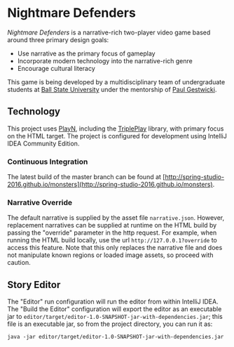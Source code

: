 # Nightmare Defenders

_Nightmare Defenders_ is a narrative-rich two-player video game based around three primary design goals:
 * Use narrative as the primary focus of gameplay
 * Incorporate modern technology into the narrative-rich genre
 * Encourage cultural literacy

This game is being developed by a multidisciplinary team of
undergraduate students at [Ball State University](http://bsu.edu)
under the mentorship of [Paul Gestwicki](http://www.cs.bsu.edu/~pvg).

## Technology
This project uses [PlayN](http://playn.io), including the
[TriplePlay](https://github.com/threerings/tripleplay) library,
with primary focus on the HTML target.
The project is configured for development using IntelliJ IDEA Community Edition.

### Continuous Integration
The latest build of the master branch can be found at [http://spring-studio-2016.github.io/monsters](http://spring-studio-2016.github.io/monsters).

### Narrative Override
The default narrative is supplied by the asset file `narrative.json`.
However, replacement narratives can be supplied at runtime on the HTML
build by passing the "override" parameter in the http request. For example,
when running the HTML build locally, use the url `http://127.0.0.1?override`
to access this feature. Note that this only replaces the narrative file
and does not manipulate known regions or loaded image assets, so proceed
with caution.

## Story Editor
The "Editor" run configuration will run the editor from within IntelliJ IDEA.
The "Build the Editor" configuration will export the editor as an executable
jar to `editor/target/editor-1.0-SNAPSHOT-jar-with-dependencies.jar`; this file is
 an executable jar, so from the project directory, you can run it as:
 ```
 java -jar editor/target/editor-1.0-SNAPSHOT-jar-with-dependencies.jar
 ```

